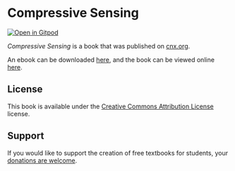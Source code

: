 # Compressive Sensing

[![Open in Gitpod](https://gitpod.io/button/open-in-gitpod.svg)](https://gitpod.io/from-referrer/)

_Compressive Sensing_ is a book that was published on [cnx.org](https://cnx.org/).

An ebook can be downloaded [here](https://github.com/cnx-user-books/cnxbook-compressive-sensing/releases/latest), and the book can be viewed online [here](https://github.com/cnx-user-books/cnxbook-compressive-sensing/releases/latest).

## License
This book is available under the [Creative Commons Attribution License](./LICENSE) license.

## Support
If you would like to support the creation of free textbooks for students, your [donations are welcome](https://riceconnect.rice.edu/donation/support-openstax-banner).
